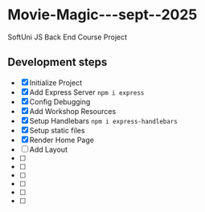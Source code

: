 # Movie-Magic---sept--2025

SoftUni JS Back End Course Project

## Development steps

- [x] Initialize Project
- [x] Add Express Server `npm i express`
- [x] Config Debugging
- [x] Add Workshop Resources
- [x] Setup Handlebars `npm i express-handlebars`
- [x] Setup static files
- [x] Render Home Page
- [ ] Add Layout
- [ ]
- [ ]
- [ ]
- [ ]
- [ ]
- [ ]
